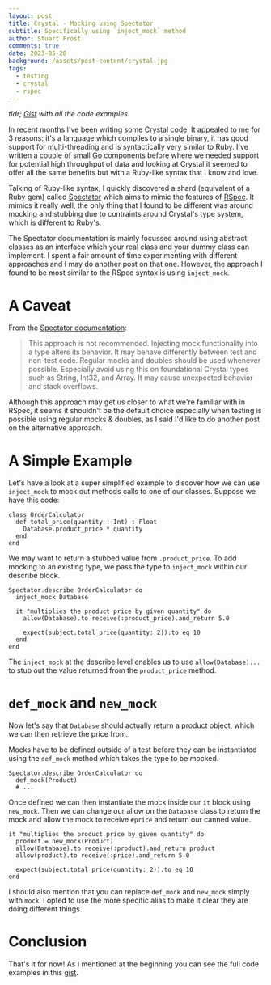 ```yaml
---
layout: post
title: Crystal - Mocking using Spectator
subtitle: Specifically using `inject_mock` method
author: Stuart Frost
comments: true
date: 2023-05-20
background: /assets/post-content/crystal.jpg
tags:
  - testing
  - crystal
  - rspec
---
```


<i>tldr; [Gist](https://gist.github.com/stufro/b4d70bbf2923ca742db617fe802a6d76) with all the code examples</i>

In recent months I've been writing some [Crystal](https://crystal-lang.org/) code. It appealed to me for 3 reasons: it's a language which compiles to a single binary, it has good support for multi-threading and is syntactically very similar to Ruby. I've written a couple of small [Go](https://go.dev/) components before where we needed support for potential high throughput of data and looking at Crystal it seemed to offer all the same benefits but with a Ruby-like syntax that I know and love.

Talking of Ruby-like syntax, I quickly discovered a shard (equivalent of a Ruby gem) called [Spectator](https://github.com/icy-arctic-fox/spectator) which aims to mimic the features of [RSpec](https://rspec.info/). It mimics it really well, the only thing that I found to be different was around mocking and stubbing due to contraints around Crystal's type system, which is different to Ruby's.

The Spectator documentation is mainly focussed around using abstract classes as an interface which your real class and your dummy class can implement. I spent a fair amount of time experimenting with different approaches and I may do another post on that one. However, the approach I found to be most similar to the RSpec syntax is using `inject_mock`.

# A Caveat
From the [Spectator documentation](https://gitlab.com/arctic-fox/spectator/-/wikis/Injecting-Mocks):

> This approach is not recommended.  Injecting mock functionality into a type alters its behavior. It may behave differently between test and non-test code. Regular mocks and doubles should be used whenever possible. Especially avoid using this on foundational Crystal types such as String, Int32, and Array. It may cause unexpected behavior and stack overflows.

Although this approach may get us closer to what we're familiar with in RSpec, it seems it shouldn't be the default choice especially when testing is possible using regular mocks & doubles, as I said I'd like to do another post on the alternative approach.

# A Simple Example
Let's have a look at a super simplified example to discover how we can use `inject_mock` to mock out methods calls to one of our classes. Suppose we have this code:

```crystal
class OrderCalculator
  def total_price(quantity : Int) : Float
    Database.product_price * quantity
  end
end
```

We may want to return a stubbed value from `.product_price`. To add mocking to an existing type, we pass the type to `inject_mock` within our describe block.

```crystal
Spectator.describe OrderCalculator do
  inject_mock Database

  it "multiplies the product price by given quantity" do
    allow(Database).to receive(:product_price).and_return 5.0

    expect(subject.total_price(quantity: 2)).to eq 10
  end
end
```

The `inject_mock` at the describe level enables us to use `allow(Database)...` to stub out the value returned from the `product_price` method.

# `def_mock` and `new_mock`

Now let's say that `Database` should actually return a product object, which we can then retrieve the price from.

Mocks have to be defined outside of a test before they can be instantiated using the `def_mock` method which takes the type to be mocked.

```crystal
Spectator.describe OrderCalculator do
  def_mock(Product)
  # ...
```

Once defined we can then instantiate the mock inside our `it` block using `new_mock`. Then we can change our allow on the `Database` class to return the mock and allow the mock to receive `#price` and return our canned value.

```crystal
it "multiplies the product price by given quantity" do
  product = new_mock(Product)
  allow(Database).to receive(:product).and_return product
  allow(product).to receive(:price).and_return 5.0

  expect(subject.total_price(quantity: 2)).to eq 10
end
```

I should also mention that you can replace `def_mock` and `new_mock` simply with `mock`. I opted to use the more specific alias to make it clear they are doing different things.

# Conclusion

That's it for now! As I mentioned at the beginning you can see the full code examples in this [gist](https://gist.github.com/stufro/b4d70bbf2923ca742db617fe802a6d76).